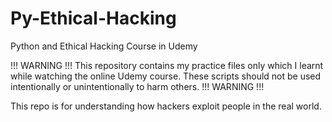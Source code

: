 # Py-Ethical-Hacking
Python and Ethical Hacking Course in Udemy

!!! WARNING !!!
This repository contains my practice files only which I learnt while watching the online Udemy course.
These scripts should not be used intentionally or unintentionally to harm others. 
!!! WARNING !!!

This repo is for understanding how hackers exploit people in the real world.
